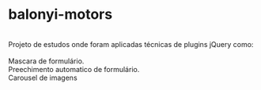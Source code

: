 # balonyi-motors <br>
<br>
Projeto de estudos onde foram aplicadas técnicas de plugins jQuery como:<br>
<br>
Mascara de formulário.<br>
Preechimento automatico de formulário.<br>
Carousel de imagens<br>
